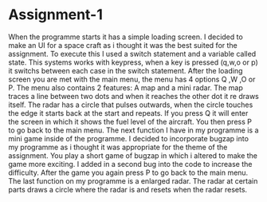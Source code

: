 # Assignment-1

When the programme starts it has a simple loading screen. I decided to make an UI for a space craft as i thought it was the best suited for the assignment. 
To execute this I used a switch statement and a variable called state. This systems works with keypress, when a key is pressed (q,w,o or p) 
it switchs between each case in the switch statement. After the loading screen you are met with the main menu, the menu has 4 options Q ,W ,O or P. 
The menu also contains 2 features: A map and a mini radar. The map traces a line between two dots and when it reaches the other dot it re draws itself.
The radar has a circle that pulses outwards, when the circle touches the edge it starts back at the start and repeats.
If you press Q it will enter the screen in which it shows the fuel level of the aircraft. You then press P to go back to the main menu. The next function 
I have in my programme is a mini game inside of the programme. I decided to incorporate bugzap into my programme as i thought it was appropriate for the theme of
the assignment. You play a short game of bugzap in which i altered to make the game more exciting. I added in a second bug into the code to increase the difficulty.
After the game you again press P to go back to the main menu. The last function on my programme is a enlarged radar. The radar at certain parts draws a circle where the radar 
is and resets when the radar resets.

 